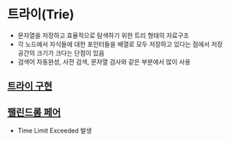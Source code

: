 # 트라이(Trie)

- 문자열을 저장하고 효율적으로 탐색하기 위한 트리 형태의 자료구조
- 각 노드에서 자식들에 대한 포인터들을 배열로 모두 저장하고 있다는 점에서 저장 공간의 크기가 크다는 단점이 있음
- 검색어 자동완성, 사전 검색, 문자열 검사와 같은 부분에서 많이 사용

## [트라이 구현](https://leetcode.com/problems/implement-trie-prefix-tree/)

## [팰린드롬 페어](https://leetcode.com/problems/palindrome-pairs/)

- Time Limit Exceeded 발생
